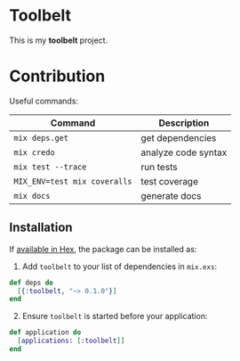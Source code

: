 # Toolbelt

This is my **toolbelt** project.

# Contribution

Useful commands:

| Command                      | Description         |
| --------------               | ------------------- |
| `mix deps.get`               | get dependencies    |
| `mix credo`                  | analyze code syntax |
| `mix test --trace`           | run tests           |
| `MIX_ENV=test mix coveralls` | test coverage       |
| `mix docs`                   | generate docs       |

## Installation

If [available in Hex](https://hex.pm/docs/publish), the package can be installed as:

1. Add `toolbelt` to your list of dependencies in `mix.exs`:

```elixir
def deps do
  [{:toolbelt, "~> 0.1.0"}]
end
```

2. Ensure `toolbelt` is started before your application:

```elixir
def application do
  [applications: [:toolbelt]]
end
```
